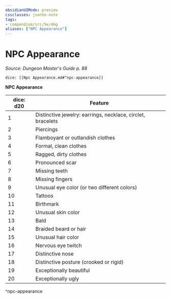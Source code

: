 ```yaml
---
obsidianUIMode: preview
cssclasses: json5e-note
tags:
- compendium/src/5e/dmg
aliases: ["NPC Appearance"]
---
```

# NPC Appearance
*Source: Dungeon Master's Guide p. 88* 

`dice: [[Npc Appearance.md#^npc-appearance]]`

**NPC Appearance**

| dice: d20 | Feature |
|-----------|---------|
| 1 | Distinctive jewelry: earrings, necklace, circlet, bracelets |
| 2 | Piercings |
| 3 | Flamboyant or outlandish clothes |
| 4 | Formal, clean clothes |
| 5 | Ragged, dirty clothes |
| 6 | Pronounced scar |
| 7 | Missing teeth |
| 8 | Missing fingers |
| 9 | Unusual eye color (or two different colors) |
| 10 | Tattoos |
| 11 | Birthmark |
| 12 | Unusual skin color |
| 13 | Bald |
| 14 | Braided beard or hair |
| 15 | Unusual hair color |
| 16 | Nervous eye twitch |
| 17 | Distinctive nose |
| 18 | Distinctive posture (crooked or rigid) |
| 19 | Exceptionally beautiful |
| 20 | Exceptionally ugly |
^npc-appearance